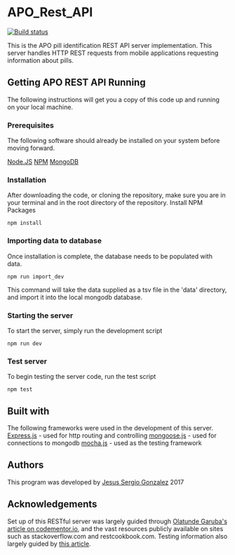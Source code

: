 # APO_Rest_API

[![Build status](https://ci.appveyor.com/api/projects/status/r8j0fxr738ix223s?svg=true)](https://ci.appveyor.com/project/jgonzalezcastello/apo-rest-api)

This is the APO pill identification REST API server implementation. This server handles HTTP REST requests from mobile applications requesting information about pills.
## Getting APO REST API Running
The following instructions will get you a copy of this code up and running on your local machine.
### Prerequisites
The following software should already be installed on your system before moving forward.

[Node.JS](https://nodejs.org)
[NPM](https://www.npmjs.com/get-npm)
[MongoDB](https://docs.mongodb.com/manual/installation/)

### Installation
After downloading the code, or cloning the repository, make sure you are in your terminal and in the root directory of the repository.
Install NPM Packages
```
npm install
```
### Importing data to database
Once installation is complete, the database needs to be populated with data.
```
npm run import_dev
```
This command will take the data supplied as a tsv file in the 'data' directory, and import it into the local mongodb database.
### Starting the server
To start the server, simply run the development script
```
npm run dev
```
### Test server
To begin testing the server code, run the test script
```
npm test
```
## Built with
The following frameworks were used in the development of this server.
[Express.js](https://expressjs.com/) - used for http routing and controlling
[mongoose.js](http://mongoosejs.com/) - used for connections to mongodb
[mocha.js](https://mochajs.org/) - used as the testing framework
## Authors
This program was developed by [Jesus Sergio Gonzalez](https://github.com/jgonzalezcastello/) 2017
## Acknowledgements
Set up of this RESTful server was largely guided through [Olatunde Garuba's article on codementor.io](https://www.codementor.io/olatundegaruba/nodejs-restful-apis-in-10-minutes-q0sgsfhbd), and the vast resources publicly available on sites such as stackoverflow.com and restcookbook.com.
Testing information also largely guided by [this article](https://www.codementor.io/olatundegaruba/integration-testing-supertest-mocha-chai-6zbh6sefz).